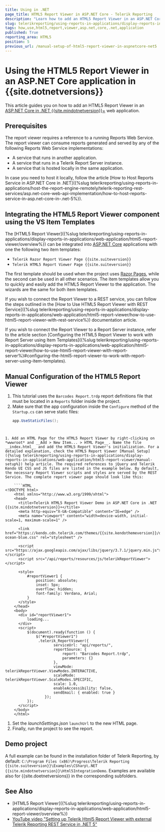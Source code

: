 ```yaml
---
title: Using in .NET
page_title: HTML5 Report Viewer in ASP.NET Core - Telerik Reporting
description: "Learn how to add an HTML5 Report Viewer in an ASP.NET Core in 8 web app."
slug: telerikreporting/using-reports-in-applications/display-reports-in-applications/web-application/html5-report-viewer/how-to-use-html5-report-viewer-in-an-asp.net-core-in-.net-5-application
tags: how,use,html5,report,viewer,asp.net,core,.net,application
published: True
reporting_area: HTML5
position: 5
previous_url: /manual-setup-of-html5-report-viewer-in-aspnetcore-net5
---
```


# Using the HTML5 Report Viewer in an ASP.NET Core application in {{site.dotnetversions}}

This article guides you on how to add an HTML5 Report Viewer in an [ASP.NET Core in .NET {{site.mindotnetversion}}+](https://learn.microsoft.com/en-us/aspnet/core/release-notes/aspnetcore-{{site.mindotnetversion}}.0?view=aspnetcore-{{site.mindotnetversion}}.0) web application.

## Prerequisites

The report viewer requires a reference to a running Reports Web Service. The report viewer can consume reports generated and served by any of the following Reports Web Service implementations:

- A service that runs in another application.
- A service that runs in a Telerik Report Server instance.
- A service that is hosted locally in the same application.

In case you need to host it locally, follow the article [How to Host Reports Service in ASP.NET Core in .NET]({%slug telerikreporting/using-reports-in-applications/host-the-report-engine-remotely/telerik-reporting-rest-services/asp.net-core-web-api-implementation/how-to-host-reports-service-in-asp.net-core-in-.net-5%}).

## Integrating the HTML5 Report Viewer component using the VS Item Templates

The [HTML5 Report Viewer]({%slug telerikreporting/using-reports-in-applications/display-reports-in-applications/web-application/html5-report-viewer/overview%}) can be integrated into [ASP.NET Core](https://dotnet.microsoft.com/en-us/apps/aspnet) applications with one the following two item templates:

- `Telerik Razor Report Viewer Page {{site.suiteversion}}`
- `Telerik HTML5 Report Viewer Page {{site.suiteversion}}`

The first template should be used when the project uses [Razor Pages](https://learn.microsoft.com/en-us/aspnet/core/razor-pages/), while the second can be used in all other scenarios. The item templates allow you to quickly and easily add the HTML5 Report Viewer to the application. The wizards are the same for both item templates.

If you wish to connect the Report Viewer to a REST service, you can follow the steps outlined in the [How to Use HTML5 Report Viewer with REST Service]({%slug telerikreporting/using-reports-in-applications/display-reports-in-applications/web-application/html5-report-viewer/how-to-use-html5-report-viewer-with-rest-service%}) documentation article.

If you wish to connect the Report Viewer to a Report Server instance, refer to the article section [Configuring the HTML5 Report Viewer to work with Report Server using Item Templates]({%slug telerikreporting/using-reports-in-applications/display-reports-in-applications/web-application/html5-report-viewer/how-to-use-html5-report-viewer-with-report-server%}#configuring-the-html5-report-viewer-to-work-with-report-server-using-item-templates).

## Manual Configuration of the HTML5 Report Viewer

1.  This tutorial uses the `Barcodes Report.trdp` report definitions file that must be located in a `Reports` folder inside the project.
1.  Make sure that the app configuration inside the `Configure` method of the `Startup.cs` can serve static files:
    ````C#
    app.UseStaticFiles();

`````


1. Add an HTML Page for the HTML5 Report Viewer by right-clicking on *wwwroot* and __Add > New Item... > HTML Page__. Name the file __index.html__ and add the HTML5 Report Viewer's initialization. For a detailed explanation, check the HTML5 Report Viewer [Manual Setup]({%slug telerikreporting/using-reports-in-applications/display-reports-in-applications/web-application/html5-report-viewer/manual-setup%}) help article. The required references to jQuery and Telerik Kendo UI CSS and JS files are listed in the example below. By default, the necessary Report Viewer scripts and styles are served by the REST Service. The complete report viewer page should look like this:

	````HTML
<!DOCTYPE html>
	<html xmlns="http://www.w3.org/1999/xhtml">
	<head>
	  <title>Telerik HTML5 Report Viewer Demo in ASP.NET Core in .NET {{site.mindotnetversion}}+</title>
	  <meta http-equiv="X-UA-Compatible" content="IE=edge" />
	  <meta name="viewport" content="width=device-width, initial-scale=1, maximum-scale=1" />

	  <link href="https://kendo.cdn.telerik.com/themes/{{site.kendothemeversion}}/default/default-ocean-blue.css" rel="stylesheet" />

	  <script src="https://ajax.googleapis.com/ajax/libs/jquery/3.7.1/jquery.min.js"> </script>
	  <script src="/api/reports/resources/js/telerikReportViewer"> </script>

	  <style>
		  #reportViewer1 {
			  position: absolute;
			  inset: 5px;
			  overflow: hidden;
			  font-family: Verdana, Arial;
		  }
	  </style>
	</head>
	<body>
	  <div id="reportViewer1">
		  loading...
	  </div>
	  <script>
		  $(document).ready(function () {
			  $("#reportViewer1")
			   .telerik_ReportViewer({
					  serviceUrl: "api/reports/",
					  reportSource: {
						  report: "Barcodes Report.trdp",
						  parameters: {}
					  },
					  viewMode: telerikReportViewer.ViewModes.INTERACTIVE,
					  scaleMode: telerikReportViewer.ScaleModes.SPECIFIC,
					  scale: 1.0,
					  enableAccessibility: false,
					  sendEmail: { enabled: true }
				  });
		  });
	  </script>
	</body>
	</html>
`````

1. Set the _launchSettings.json_ `launchUrl` to the new HTML page.
1. Finally, run the project to see the report.

## Demo project

A full example can be found in the installation folder of Telerik Reporting, by default: `C:\Program Files (x86)\Progress\Telerik Reporting {{site.suiteversion}}\Examples\CSharp\.NET {{site.mindotnetversion}}\Html5IntegrationDemo`. Examples are available also for {{site.doetnetversions}} in the corresponding subfolders.

## See Also

- [HTML5 Report Viewer]({%slug telerikreporting/using-reports-in-applications/display-reports-in-applications/web-application/html5-report-viewer/overview%})
- [YouTube video "Setting up Telerik Html5 Report Viewer with external Telerik Reporting REST Service in .NET 5"](https://www.youtube.com/watch?v=GeCUGTgZziI)
